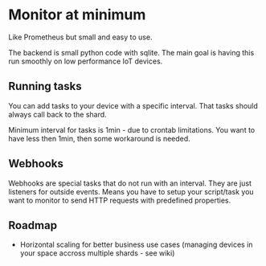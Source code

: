 # Monitor at minimum

Like Prometheus but small and easy to use.

The backend is small python code with sqlite. The main goal is having this run smoothly on low performance IoT devices.

## Running tasks

You can add tasks to your device with a specific interval. That tasks should always call back to the shard.

Minimum interval for tasks is 1min - due to crontab limitations.
You want to have less then 1min, then some workaround is needed.

## Webhooks

Webhooks are special tasks that do not run with an interval. They are just listeners for outside events.
Means you have to setup your script/task you want to monitor to send HTTP requests with predefined properties.

## Roadmap

- Horizontal scaling for better business use cases (managing devices in your space accross multiple shards - see wiki)